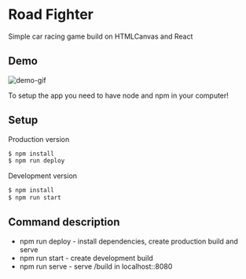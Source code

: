# Road Fighter

Simple car racing game build on HTMLCanvas and React

## Demo

![demo-gif](https://github.com/maslovmichail20/road-fighter/tree/master/demo/road-fighter.gif)

To setup the app you need to have node and npm in your computer!

## Setup

Production version

```sh
$ npm install
$ npm run deploy
```

Development version

```sh
$ npm install
$ npm run start
```

## Command description

* npm run deploy - install dependencies, create production build and serve
* npm run start - create development build
* npm run serve - serve /build in localhost::8080